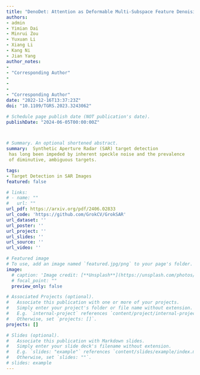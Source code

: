 ```yaml
---
title: "DenoDet: Attention as Deformable Multi-Subspace Feature Denoising for Target Detection in SAR Images"
authors:
- admin
- Yimian Dai
- Minrui Zou
- Yuxuan Li
- Xiang Li
- Kang Ni
- Jian Yang
author_notes:
- 
- "Corresponding Author"
- 
- 
- 
- "Corresponding Author"
date: "2022-12-16T13:37:23Z"
doi: "10.1109/TGRS.2023.3243062"

# Schedule page publish date (NOT publication's date).
publishDate: "2024-06-05T00:00:00Z"



# Summary. An optional shortened abstract.
summary:  Synthetic Aperture Radar (SAR) target detection
 has long been impeded by inherent speckle noise and the prevalence
 of diminutive, ambiguous targets.

tags:
- Target Detection in SAR Images
featured: false

# links:
# - name: ""
#   url: ""
url_pdf: https://arxiv.org/pdf/2406.02833
url_code: 'https://github.com/GrokCV/GrokSAR'
url_dataset: ''
url_poster: ''
url_project: ''
url_slides: ''
url_source: ''
url_video: ''

# Featured image
# To use, add an image named `featured.jpg/png` to your page's folder. 
image:
  # caption: 'Image credit: [**Unsplash**](https://unsplash.com/photos/jdD8gXaTZsc)'
  # focal_point: ""
  preview_only: false

# Associated Projects (optional).
#   Associate this publication with one or more of your projects.
#   Simply enter your project's folder or file name without extension.
#   E.g. `internal-project` references `content/project/internal-project/index.md`.
#   Otherwise, set `projects: []`.
projects: []

# Slides (optional).
#   Associate this publication with Markdown slides.
#   Simply enter your slide deck's filename without extension.
#   E.g. `slides: "example"` references `content/slides/example/index.md`.
#   Otherwise, set `slides: ""`.
# slides: example
---
```

